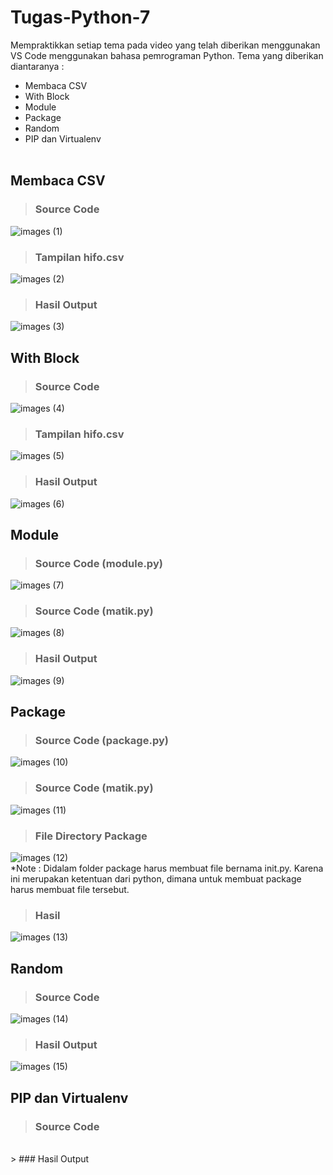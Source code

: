 # Tugas-Python-7

Mempraktikkan setiap tema pada video yang telah diberikan menggunakan VS Code menggunakan bahasa pemrograman Python. Tema yang diberikan diantaranya :
- Membaca CSV
- With Block
- Module
- Package
- Random
- PIP dan Virtualenv<br><br>

## Membaca CSV

> ### Source Code
![images (1)](https://user-images.githubusercontent.com/93045470/141335863-b6f02369-1e74-42f5-abd1-da64816f7bb8.png)<br>
> ### Tampilan hifo.csv
![images (2)](https://user-images.githubusercontent.com/93045470/141335869-9807e952-9e17-4041-af18-0b8d7c89dba6.png)<br>
> ### Hasil Output
![images (3)](https://user-images.githubusercontent.com/93045470/141335871-80c7a978-811b-42ea-9898-e59b52345d86.png)

## With Block

> ### Source Code
![images (4)](https://user-images.githubusercontent.com/93045470/141335873-84e40874-e843-4d5f-9fe7-169e79ef8ed4.png)<br>
> ### Tampilan hifo.csv
![images (5)](https://user-images.githubusercontent.com/93045470/141335875-d59c05f6-d694-484b-baf7-c44205ff84a1.png)<br>
> ### Hasil Output
![images (6)](https://user-images.githubusercontent.com/93045470/141335876-91b18c6b-80e7-4d81-a9c2-522aeaa18334.png)

## Module

> ### Source Code (module.py)
![images (7)](https://user-images.githubusercontent.com/93045470/141339280-aff00a2e-45f4-4eb5-94e5-f3bf10d005ca.png)<br>
> ### Source Code (matik.py)
![images (8)](https://user-images.githubusercontent.com/93045470/141339711-40baf530-6330-42df-bd0a-e0b76dd5bd86.png)<br>
> ### Hasil Output
![images (9)](https://user-images.githubusercontent.com/93045470/141339294-9df8b053-6924-4bda-936a-fff8fa8ac584.png)

## Package

> ### Source Code (package.py)
![images (10)](https://user-images.githubusercontent.com/93045470/141343484-3a9ffe12-dd99-4230-a3b9-4dd3d564eb60.png)<br>
> ### Source Code (matik.py)
![images (11)](https://user-images.githubusercontent.com/93045470/141343501-64131ab4-cf5c-4fe8-9d14-95dfe3143674.png)<br>
> ### File Directory Package
![images (12)](https://user-images.githubusercontent.com/93045470/141344021-25346bbe-6b64-4eeb-a33e-cef0aeea2163.png)<br>
*Note : Didalam folder package harus membuat file bernama init.py. Karena ini merupakan ketentuan dari python, dimana untuk membuat package harus membuat file tersebut.<br>
> ### Hasil
![images (13)](https://user-images.githubusercontent.com/93045470/141343506-72c88b9e-b2fb-44f8-a205-0d3b695e9616.png)

## Random

> ### Source Code
![images (14)](https://user-images.githubusercontent.com/93045470/141347925-e3bf4e69-1e73-4478-968b-58de2f9d3d33.png)<br>
> ### Hasil Output
![images (15)](https://user-images.githubusercontent.com/93045470/141347818-a46bc752-1310-45b1-bdf7-215ce736dccc.png)

## PIP dan Virtualenv

> ### Source Code
<br>
> ### Hasil Output
